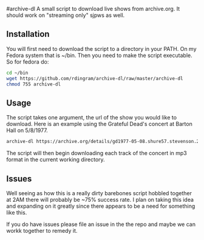 #archive-dl
A small script to download live shows from archive.org. It should work on "streaming only" sjpws as well.

## Installation
You will first need to download the script to a directory in your PATH. On my Fedora system that is ~/bin. Then you need to make the script executable. So for fedora do:

```bash
cd ~/bin
wget https://github.com/rdingram/archive-dl/raw/master/archive-dl
chmod 755 archive-dl
```

## Usage

The script takes one argument, the url of the show you would like to download. Here is an example using the Grateful Dead's concert at Barton Hall on 5/8/1977.

```bash
archive-dl https://archive.org/details/gd1977-05-08.shure57.stevenson.29303.flac16
```

The script will then begin downloading each track of the concert in mp3 format in the current working directory.

## Issues

Well seeing as how this is a really dirty barebones script hobbled together at 2AM there will probably be ~75% success rate. I plan on taking this idea and expanding on it greatly since there appears to be a need for something like this.

If you do have issues please file an issue in the the repo and maybe we can workk together to remedy it.
